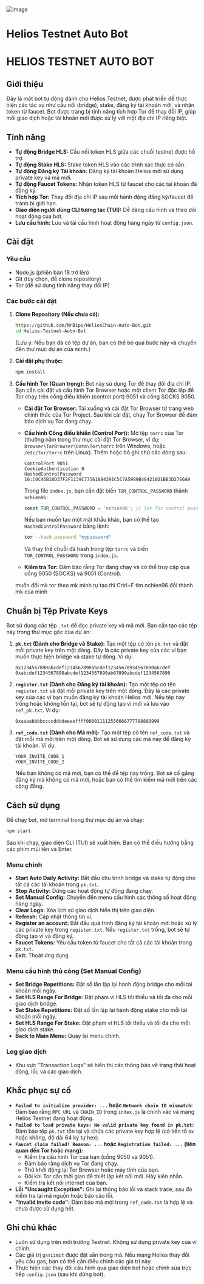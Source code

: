 ![image](https://github.com/user-attachments/assets/f5c891be-e0f0-4b11-b87c-c531d9aa211e)
# Helios Testnet Auto Bot

# HELIOS TESTNET AUTO BOT

## Giới thiệu
Đây là một bot tự động dành cho Helios Testnet, được phát triển để thực hiện các tác vụ như cầu nối (bridge), stake, đăng ký tài khoản mới, và nhận token từ faucet. Bot được trang bị tính năng tích hợp Tor để thay đổi IP, giúp mỗi giao dịch hoặc tài khoản mới được xử lý với một địa chỉ IP riêng biệt.

## Tính năng
- **Tự động Bridge HLS:** Cầu nối token HLS giữa các chuỗi testnet được hỗ trợ.
- **Tự động Stake HLS:** Stake token HLS vào các trình xác thực có sẵn.
- **Tự động Đăng ký Tài khoản:** Đăng ký tài khoản Helios mới sử dụng private key và mã mời.
- **Tự động Faucet Tokens:** Nhận token HLS từ faucet cho các tài khoản đã đăng ký.
- **Tích hợp Tor:** Thay đổi địa chỉ IP sau mỗi hành động đăng ký/faucet để tránh bị giới hạn.
- **Giao diện người dùng CLI tương tác (TUI):** Dễ dàng cấu hình và theo dõi hoạt động của bot.
- **Lưu cấu hình:** Lưu và tải cấu hình hoạt động hàng ngày từ `config.json`.

## Cài đặt

### Yêu cầu
- Node.js (phiên bản 18 trở lên)
- Git (tùy chọn, để clone repository)
- Tor (để sử dụng tính năng thay đổi IP)

### Các bước cài đặt

1.  **Clone Repository (Nếu chưa có):**
    ```bash
    https://github.com/MrBips/HeliosChain-Auto-Bot.git
    cd Helios-Testnet-Auto-Bot
    ```
    (Lưu ý: Nếu bạn đã có tệp dự án, bạn có thể bỏ qua bước này và chuyển đến thư mục dự án của mình.)

2.  **Cài đặt phụ thuộc:**
    ```bash
    npm install
    ```

3.  **Cấu hình Tor (Quan trọng):**
    Bot này sử dụng Tor để thay đổi địa chỉ IP. Bạn cần cài đặt và cấu hình Tor Browser hoặc một client Tor độc lập để Tor chạy trên cổng điều khiển (control port) 9051 và cổng SOCKS 9050.

    -   **Cài đặt Tor Browser:** Tải xuống và cài đặt Tor Browser từ trang web chính thức của Tor Project. Sau khi cài đặt, chạy Tor Browser để đảm bảo dịch vụ Tor đang chạy.
    -   **Cấu hình Cổng điều khiển (Control Port):**
        Mở tệp `torrc` của Tor (thường nằm trong thư mục cài đặt Tor Browser, ví dụ: `Browser\TorBrowser\Data\Tor\torrc` trên Windows, hoặc `/etc/tor/torrc` trên Linux).
        Thêm hoặc bỏ ghi chú các dòng sau:
        ```
        ControlPort 9051
        CookieAuthentication 0
        HashedControlPassword 16:C0C46B18D37F2F1139C77561884391C5C7A5989B484218D1BB3D27E6A9
        ```
        Trong file `index.js`, bạn cần đặt biến `TOR_CONTROL_PASSWORD` thành `nchien96`:
        ```javascript
        const TOR_CONTROL_PASSWORD = 'nchien96'; // Set Tor control password here
        ```
        Nếu bạn muốn tạo một mật khẩu khác, bạn có thể tạo `HashedControlPassword` bằng lệnh:
        ```bash
        tor --hash-password "mypassword"
        ```
        Và thay thế chuỗi đã hash trong tệp `torrc` và biến `TOR_CONTROL_PASSWORD` trong `index.js`.

    -   **Kiểm tra Tor:** Đảm bảo rằng Tor đang chạy và có thể truy cập qua cổng 9050 (SOCKS) và 9051 (Control).

    muốn đổi mk tor theo mk mình tự tạo thì Crirl+F tìm nchien96 đổi thành mk của mình

## Chuẩn bị Tệp Private Keys

Bot sử dụng các tệp `.txt` để đọc private key và mã mời. Bạn cần tạo các tệp này trong thư mục gốc của dự án:

1.  **`pk.txt` (Dành cho Bridge và Stake):**
    Tạo một tệp có tên `pk.txt` và đặt mỗi private key trên một dòng. Đây là các private key của các ví bạn muốn thực hiện bridge và stake tự động.
    Ví dụ:
    ```
    0x1234567890abcdef1234567890abcdef12345678934567890abcdef
    0xabcdef1234567890abcdef1234567890ab67890abcdef1234567890
    ```

2.  **`register.txt` (Dành cho Đăng ký tài khoản):**
    Tạo một tệp có tên `register.txt` và đặt mỗi private key trên một dòng. Đây là các private key của các ví bạn muốn đăng ký tài khoản Helios mới. Nếu tệp này trống hoặc không tồn tại, bot sẽ tự động tạo ví mới và lưu vào `ref_pk.txt`.
    Ví dụ:
    ```
    0xaaaabbbbccccddddeeeeffff000011112556666777788889999
    ```

3.  **`ref_code.txt` (Dành cho Mã mời):**
    Tạo một tệp có tên `ref_code.txt` và đặt mỗi mã mời trên một dòng. Bot sẽ sử dụng các mã này để đăng ký tài khoản.
    Ví dụ:
    ```
    YOUR_INVITE_CODE_1
    YOUR_INVITE_CODE_2
    ```
    Nếu bạn không có mã mời, bạn có thể để tệp này trống. Bot sẽ cố gắng đăng ký mà không có mã mời, hoặc bạn có thể tìm kiếm mã mời trên các cộng đồng.

## Cách sử dụng

Để chạy bot, mở terminal trong thư mục dự án và chạy:

```bash
npm start
```

Sau khi chạy, giao diện CLI (TUI) sẽ xuất hiện. Bạn có thể điều hướng bằng các phím mũi tên và Enter.

### Menu chính

-   **Start Auto Daily Activity:** Bắt đầu chu trình bridge và stake tự động cho tất cả các tài khoản trong `pk.txt`.
-   **Stop Activity:** Dừng các hoạt động tự động đang chạy.
-   **Set Manual Config:** Chuyển đến menu cấu hình các thông số hoạt động hàng ngày.
-   **Clear Logs:** Xóa lịch sử giao dịch hiển thị trên giao diện.
-   **Refresh:** Cập nhật thông tin ví.
-   **Register an account:** Bắt đầu quá trình đăng ký tài khoản mới hoặc xử lý các private key trong `register.txt`. Nếu `register.txt` trống, bot sẽ tự động tạo ví và đăng ký.
-   **Faucet Tokens:** Yêu cầu token từ faucet cho tất cả các tài khoản trong `pk.txt`.
-   **Exit:** Thoát ứng dụng.

### Menu cấu hình thủ công (Set Manual Config)

-   **Set Bridge Repetitions:** Đặt số lần lặp lại hành động bridge cho mỗi tài khoản mỗi ngày.
-   **Set HLS Range For Bridge:** Đặt phạm vi HLS tối thiểu và tối đa cho mỗi giao dịch bridge.
-   **Set Stake Repetitions:** Đặt số lần lặp lại hành động stake cho mỗi tài khoản mỗi ngày.
-   **Set HLS Range For Stake:** Đặt phạm vi HLS tối thiểu và tối đa cho mỗi giao dịch stake.
-   **Back to Main Menu:** Quay lại menu chính.

### Log giao dịch

-   Khu vực "Transaction Logs" sẽ hiển thị các thông báo về trạng thái hoạt động, lỗi, và các giao dịch.

## Khắc phục sự cố

-   **`Failed to initialize provider: ...` hoặc `Network chain ID mismatch`:** Đảm bảo rằng `RPC_URL` và `CHAIN_ID` trong `index.js` là chính xác và mạng Helios Testnet đang hoạt động.
-   **`Failed to load private keys: No valid private key found in pk.txt`:** Đảm bảo tệp `pk.txt` tồn tại và chứa các private key hợp lệ (có tiền tố `0x` hoặc không, độ dài 64 ký tự hex).
-   **`Faucet claim failed! Reason: ...` hoặc `Registration failed: ...` (liên quan đến Tor hoặc mạng):**
    -   Kiểm tra cấu hình Tor của bạn (cổng 9050 và 9051).
    -   Đảm bảo rằng dịch vụ Tor đang chạy.
    -   Thử khởi động lại Tor Browser hoặc máy tính của bạn.
    -   Đôi khi Tor cần thời gian để thiết lập kết nối mới. Hãy kiên nhẫn.
    -   Kiểm tra kết nối internet của bạn.
-   **Lỗi "Uncaught Exception":** Ghi lại thông báo lỗi và stack trace, sau đó kiểm tra lại mã nguồn hoặc báo cáo lỗi.
-   **"Invalid invite code":** Đảm bảo mã mời trong `ref_code.txt` là hợp lệ và chưa được sử dụng hết.

## Ghi chú khác

-   Luôn sử dụng trên môi trường Testnet. Không sử dụng private key của ví chính.
-   Các giá trị `gasLimit` được đặt sẵn trong mã. Nếu mạng Helios thay đổi yêu cầu gas, bạn có thể cần điều chỉnh các giá trị này.
-   Thực hiện các thay đổi cấu hình qua giao diện bot hoặc chỉnh sửa trực tiếp `config.json` (sau khi dừng bot). 
